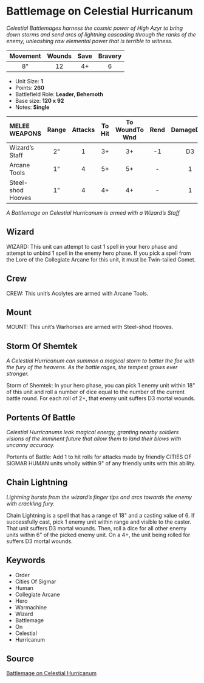 # Battlemage on Celestial Hurricanum

_Celestial Battlemages harness the cosmic power of High Azyr to bring down storms and send arcs of lightning cascading through the ranks of the enemy, unleashing raw elemental power that is terrible to witness._


| Movement | Wounds | Save | Bravery |
|:--------:|:------:|:----:|:-------:|
| 8" | 12 | 4+ | 6 |

* Unit Size: **1**
* Points: **260**
* Battlefield Role: **Leader, Behemoth**
* Base size: **120 x 92**
* Notes: **Single**

| MELEE WEAPONS | Range | Attacks | To Hit | To WoundTo Wnd | Rend | DamageDmg |
|:---|:--:|:--:|:--:|:--:|:--:|:--:|
| Wizard’s Staff | 2" | 1 | 3+ | 3+ | -1 | D3 |
| Arcane Tools | 1" | 4 | 5+ | 5+ | - | 1 |
| Steel-shod Hooves | 1" | 4 | 4+ | 4+ | - | 1 |


_A Battlemage on Celestial Hurricanum is armed with a Wizard’s Staff_

## Wizard

WIZARD: This unit can attempt to cast 1 spell in your hero phase and attempt to unbind 1 spell in the enemy hero phase. If you pick a spell from the Lore of the Collegiate Arcane for this unit, it must be Twin-tailed Comet.

## Crew

CREW: This unit’s Acolytes are armed with Arcane Tools.

## Mount

MOUNT: This unit’s Warhorses are armed with Steel-shod Hooves.

## Storm Of Shemtek

_A Celestial Hurricanum can summon a magical storm to batter the foe with the fury of the heavens. As the battle rages, the tempest grows ever stronger._

Storm of Shemtek: In your hero phase, you can pick 1 enemy unit within 18" of this unit and roll a number of dice equal to the number of the current battle round. For each roll of 2+, that enemy unit suffers D3 mortal wounds.

## Portents Of Battle

_Celestial Hurricanums leak magical energy, granting nearby soldiers visions of the imminent future that allow them to land their blows with uncanny accuracy._

Portents of Battle:  Add 1 to hit rolls for attacks made by friendly CITIES OF SIGMAR HUMAN units wholly within 9" of any friendly units with this ability.

## Chain Lightning

_Lightning bursts from the wizard’s finger tips and arcs towards the enemy with crackling fury._

Chain Lightning is a spell that has a range of 18" and a casting value of 6. If successfully cast, pick 1 enemy unit within range and visible to the caster. That unit suffers D3 mortal wounds. Then, roll a dice for all other enemy units within 6" of the picked enemy unit. On a 4+, the unit being rolled for suffers D3 mortal wounds.

## Keywords

* Order
* Cities Of Sigmar
* Human
* Collegiate Arcane
* Hero
* Warmachine
* Wizard
* Battlemage
* On
* Celestial
* Hurricanum


## Source

[Battlemage on Celestial Hurricanum](https://wahapedia.ru/aos3/factions/cities-of-sigmar/Battlemage-on-Celestial-Hurricanum)
